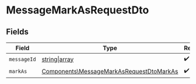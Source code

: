 # MessageMarkAsRequestDto


## Fields

| Field                                                                                                | Type                                                                                                 | Required                                                                                             | Description                                                                                          |
| ---------------------------------------------------------------------------------------------------- | ---------------------------------------------------------------------------------------------------- | ---------------------------------------------------------------------------------------------------- | ---------------------------------------------------------------------------------------------------- |
| `messageId`                                                                                          | [string\|array](../../Models/Components/MessageId.md)                                                | :heavy_check_mark:                                                                                   | N/A                                                                                                  |
| `markAs`                                                                                             | [Components\MessageMarkAsRequestDtoMarkAs](../../Models/Components/MessageMarkAsRequestDtoMarkAs.md) | :heavy_check_mark:                                                                                   | N/A                                                                                                  |